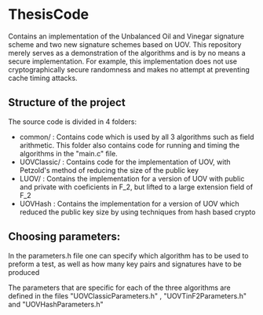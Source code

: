 # ThesisCode

Contains an implementation of the Unbalanced Oil and Vinegar signature scheme and two new signature schemes based on UOV. This repository merely serves as a demonstration of the algorithms and is by no means a secure implementation. For example, this implementation does not use cryptographically secure randomness and makes no attempt at preventing cache timing attacks.

## Structure of the project

The source code is divided in 4 folders: 

- common/ : Contains code which is used by all 3 algorithms such as field arithmetic. This folder also contains code for running and timing the algorithms in the "main.c" file.
- UOVClassic/ : Contains code for the implementation of UOV, with Petzold's method of reducing the size of the public key
- LUOV/ : Contains the implementation for a version of UOV with public and private with coeficients in F_2, but lifted to a large extension field of F_2
- UOVHash : Contains the implementation for a version of UOV which reduced the public key size by using techniques from hash based crypto

## Choosing parameters:

In the parameters.h file one can specify which algorithm has to be used to preform a test, as well as how many key pairs and signatures have to be produced

The parameters that are specific for each of the three algorithms are defined in the files "UOVClassicParameters.h" , "UOVTinF2Parameters.h" and "UOVHashParameters.h"
